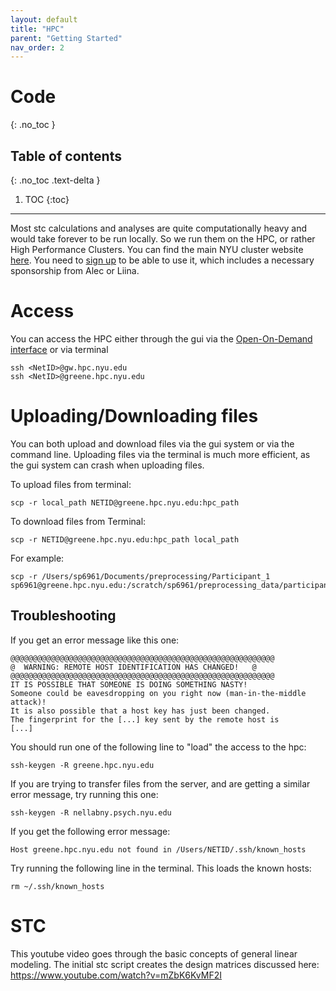 ```yaml
---
layout: default
title: "HPC"
parent: "Getting Started"
nav_order: 2
---
```


# Code
{: .no_toc }

## Table of contents
{: .no_toc .text-delta }

1. TOC
{:toc}

---

Most stc calculations and analyses are quite computationally heavy and would take forever to be run locally. So we run them on the HPC, or rather High Performance Clusters. You can find the main NYU cluster website [here](https://sites.google.com/nyu.edu/nyu-hpc/home). You need to [sign up](https://sites.google.com/nyu.edu/nyu-hpc/accessing-hpc/getting-and-renewing-an-account) to be able to use it, which includes a necessary sponsorship from Alec or Liina.

# Access

You can access the HPC either through the gui via the [Open-On-Demand interface](https://sites.google.com/nyu.edu/nyu-hpc/hpc-systems/greene/software/open-ondemand-ood-with-condasingularity) or via terminal

```
ssh <NetID>@gw.hpc.nyu.edu
ssh <NetID>@greene.hpc.nyu.edu
```


# Uploading/Downloading files

You can both upload and download files via the gui system or via the command line. Uploading files via the terminal is much more efficient, as the gui system can crash when uploading files.


To upload files from terminal:

```
scp -r local_path NETID@greene.hpc.nyu.edu:hpc_path
```

To download files from Terminal:

```
scp -r NETID@greene.hpc.nyu.edu:hpc_path local_path
```

For example:
```
scp -r /Users/sp6961/Documents/preprocessing/Participant_1 sp6961@greene.hpc.nyu.edu:/scratch/sp6961/preprocessing_data/participants/
```

## Troubleshooting

If you get an error message like this one:
```
@@@@@@@@@@@@@@@@@@@@@@@@@@@@@@@@@@@@@@@@@@@@@@@@@@@@@@@@@@@
@  WARNING: REMOTE HOST IDENTIFICATION HAS CHANGED!   @
@@@@@@@@@@@@@@@@@@@@@@@@@@@@@@@@@@@@@@@@@@@@@@@@@@@@@@@@@@@
IT IS POSSIBLE THAT SOMEONE IS DOING SOMETHING NASTY!
Someone could be eavesdropping on you right now (man-in-the-middle attack)!
It is also possible that a host key has just been changed.
The fingerprint for the [...] key sent by the remote host is
[...]
```

You should run one of the following line to "load" the access to the hpc:
```
ssh-keygen -R greene.hpc.nyu.edu
```
If you are trying to transfer files from the server, and are getting a similar error message, try running this one:
```
ssh-keygen -R nellabny.psych.nyu.edu
```

If you get the following error message:
```
Host greene.hpc.nyu.edu not found in /Users/NETID/.ssh/known_hosts
```
Try running the following line in the terminal. This loads the known hosts:
```
rm ~/.ssh/known_hosts
```


# STC

This youtube video goes through the basic concepts of general linear modeling. The initial stc script creates the design matrices discussed here:  
https://www.youtube.com/watch?v=mZbK6KvMF2I
